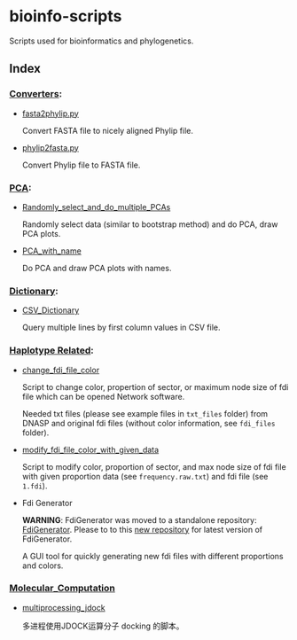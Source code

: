 bioinfo-scripts
===============

Scripts used for bioinformatics and phylogenetics.

Index
-----

### [Converters](https://github.com/zxjsdp/bioinfo-scripts/tree/master/Converters):

- [fasta2phylip.py](https://github.com/zxjsdp/bioinfo-scripts/blob/master/Converters/fasta2phylip.py)

    Convert FASTA file to nicely aligned Phylip file.

- [phylip2fasta.py](https://github.com/zxjsdp/bioinfo-scripts/blob/master/Converters/phylip2fasta.py)

    Convert Phylip file to FASTA file.

### [PCA](https://github.com/zxjsdp/bioinfo-scripts/tree/master/PCA):

- [Randomly_select_and_do_multiple_PCAs](https://github.com/zxjsdp/bioinfo-scripts/tree/master/PCA/Randomly_select_and_do_multiple_PCAs)

    Randomly select data (similar to bootstrap method) and do PCA, draw PCA plots.

- [PCA_with_name](https://github.com/zxjsdp/bioinfo-scripts/tree/master/PCA/PCA_with_name)

    Do PCA and draw PCA plots with names.

### [Dictionary](https://github.com/zxjsdp/bioinfo-scripts/tree/master/Dictionary):

- [CSV_Dictionary](https://github.com/zxjsdp/bioinfo-scripts/tree/master/Dictionary/CSV_Dictionary)

    Query multiple lines by first column values in CSV file.

### [Haplotype Related](https://github.com/zxjsdp/bioinfo-scripts/tree/master/Haplotype_Related):

- [change_fdi_file_color](https://github.com/zxjsdp/bioinfo-scripts/blob/master/Haplotype_Related/change_fdi_file_color)

    Script to change color, propertion of sector, or maximum node size of fdi file which can be opened Network software.

    Needed txt files (please see example files in `txt_files` folder) from DNASP and original fdi files (without color information, see `fdi_files` folder).

- [modify_fdi_file_color_with_given_data](https://github.com/zxjsdp/bioinfo-scripts/blob/master/Haplotype_Related/modify_fdi_file_color_with_given_data)

    Script to modify color, proportion of sector, and max node size of fdi file with given proportion data (see `frequency.raw.txt`) and fdi file (see `1.fdi`).

- Fdi Generator

    **WARNING**: FdiGenerator was moved to a standalone repository: [FdiGenerator](https://github.com/zxjsdp/FdiGenerator). Please to to this [new repository](https://github.com/zxjsdp/FdiGenerator) for latest version of FdiGenerator.

    A GUI tool for quickly generating new fdi files with different proportions and colors.

### [Molecular_Computation](https://github.com/zxjsdp/bioinfo-scripts/tree/master/Molecular_Computation)

- [multiprocessing_jdock](https://github.com/zxjsdp/bioinfo-scripts/blob/master/Molecular_Computation/multiprocessing_jdock)

    多进程使用JDOCK运算分子 docking 的脚本。

